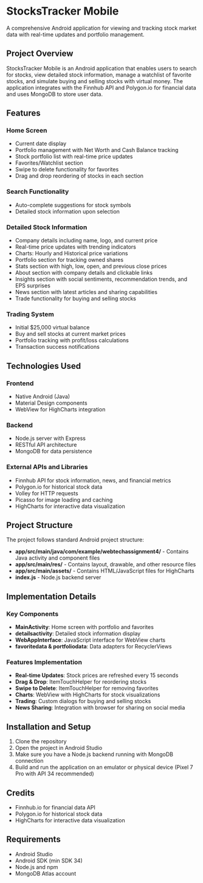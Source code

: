 # StocksTracker Mobile

A comprehensive Android application for viewing and tracking stock market data with real-time updates and portfolio management.

## Project Overview

StocksTracker Mobile is an Android application that enables users to search for stocks, view detailed stock information, manage a watchlist of favorite stocks, and simulate buying and selling stocks with virtual money. The application integrates with the Finnhub API and Polygon.io for financial data and uses MongoDB to store user data.

## Features

### Home Screen
- Current date display
- Portfolio management with Net Worth and Cash Balance tracking
- Stock portfolio list with real-time price updates
- Favorites/Watchlist section
- Swipe to delete functionality for favorites
- Drag and drop reordering of stocks in each section

### Search Functionality
- Auto-complete suggestions for stock symbols
- Detailed stock information upon selection

### Detailed Stock Information
- Company details including name, logo, and current price
- Real-time price updates with trending indicators
- Charts: Hourly and Historical price variations
- Portfolio section for tracking owned shares
- Stats section with high, low, open, and previous close prices
- About section with company details and clickable links
- Insights section with social sentiments, recommendation trends, and EPS surprises
- News section with latest articles and sharing capabilities
- Trade functionality for buying and selling stocks

### Trading System
- Initial $25,000 virtual balance
- Buy and sell stocks at current market prices
- Portfolio tracking with profit/loss calculations
- Transaction success notifications

## Technologies Used

### Frontend
- Native Android (Java)
- Material Design components
- WebView for HighCharts integration

### Backend
- Node.js server with Express
- RESTful API architecture
- MongoDB for data persistence

### External APIs and Libraries
- Finnhub API for stock information, news, and financial metrics
- Polygon.io for historical stock data
- Volley for HTTP requests
- Picasso for image loading and caching
- HighCharts for interactive data visualization

## Project Structure

The project follows standard Android project structure:

- **app/src/main/java/com/example/webtechassignment4/** - Contains Java activity and component files
- **app/src/main/res/** - Contains layout, drawable, and other resource files
- **app/src/main/assets/** - Contains HTML/JavaScript files for HighCharts
- **index.js** - Node.js backend server

## Implementation Details

### Key Components

- **MainActivity**: Home screen with portfolio and favorites
- **detailsactivity**: Detailed stock information display
- **WebAppInterface**: JavaScript interface for WebView charts
- **favoritedata & portfoliodata**: Data adapters for RecyclerViews

### Features Implementation

- **Real-time Updates**: Stock prices are refreshed every 15 seconds
- **Drag & Drop**: ItemTouchHelper for reordering stocks
- **Swipe to Delete**: ItemTouchHelper for removing favorites
- **Charts**: WebView with HighCharts for stock visualizations
- **Trading**: Custom dialogs for buying and selling stocks
- **News Sharing**: Integration with browser for sharing on social media

## Installation and Setup

1. Clone the repository
2. Open the project in Android Studio
3. Make sure you have a Node.js backend running with MongoDB connection
4. Build and run the application on an emulator or physical device (Pixel 7 Pro with API 34 recommended)

## Credits

- Finnhub.io for financial data API
- Polygon.io for historical stock data
- HighCharts for interactive data visualization

## Requirements

- Android Studio
- Android SDK (min SDK 34)
- Node.js and npm
- MongoDB Atlas account
